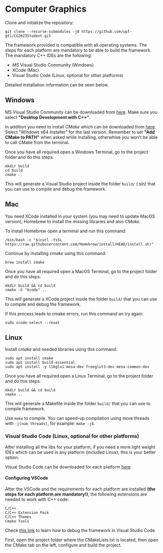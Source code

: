 # Computer Graphics

Clone and initialize the repository:
```
git clone --recurse-submodules -j8 https://github.com/upf-gti/CG2023Student.git
```

The framework provided is compatible with all operating systems.
The steps for each platform are mandatory to be able to build the framework.
The mandatory C++ IDEs are the following:

* MS Visual Studio Community (Windows)
* XCode (Mac)
* Visual Studio Code (Linux, optional for other platforms)

Detailed installation information can be seen below.

## Windows

MS Visual Studio Community can be downloaded from [here](https://visualstudio.microsoft.com/es/free-developer-offers/). Make sure you select **"Desktop Development with C++"**.

In addition you need to install *CMake* which can be downloaded from [here](https://cmake.org/download/). Select "Windows x64 Installer" for the last version. Remember to set **"Add CMake to PATH"** when asked while installing, otherwhise you won't be able to call CMake from the terminal.

Once you have all required open a Windows Terminal, go to the project folder and do this steps:
```console
mkdir build
cd build
cmake ..
```

This will generate a Visual Studio project inside the folder ``build/`` (.sln) that you can use to compile and debug the framework.

## Mac

You need XCode installed in your system (you may need to update MacOS version), Homebrew to install the missing libraries and also *CMake*. 

To install Homebrew open a terminal and run this command:
```console
/bin/bash -c "$(curl -fsSL https://raw.githubusercontent.com/Homebrew/install/HEAD/install.sh)"
```

Continue by installing *cmake* using this command:
```console
brew install cmake
```

Once you have all required open a MacOS Terminal, go to the project folder and do this steps:
```console
mkdir build && cd build
cmake -G "Xcode" ..
```

This will generate a XCode project inside the folder ``build/`` that you can use to compile and debug the framework.

If this process leads to cmake errors, run this command an try again:

```console
sudo xcode-select --reset
```

## Linux

Install *cmake* and needed libraries using this command:
```console
sudo apt install cmake
sudo apt install build-essential
sudo apt install -y libglu1-mesa-dev freeglut3-dev mesa-common-dev
```

Once you have all required open a Linux Terminal, go to the project folder and do this steps:
```console
mkdir build && cd build
cmake ..
```

This will generate a Makefile inside the folder ``build/`` that you can use to compile framework.

Use ``make`` to compile. You can speed-up compilation using more threads with ``-j(num threads)``, for example: ``make -j8``.

### Visual Studio Code (Linux, optional for other platforms)

After installing all the libs for your platform, if you need a more light weight IDEs which can be used in any platform (included Linux), this is your better option.

Visual Studio Code can be downloaded for each platform [here](https://code.visualstudio.com/download).

#### Configuring VSCode

After the VSCode and the requirements for each platform are installed **(the steps for each platform are mandatory!)**, the following extensions are needed to work with C++ code:

```
C/C++
C/C++ Extension Pack
C/C++ Themes
Cmake Tools
```

Check [this link](https://gourav.io/blog/setup-vscode-to-run-debug-c-cpp-code) to learn how to debug the framework in Visual Studio Code.

First, open the project folder where the CMakeLists.txt is located, then open the CMake tab on the left, configure and build the project.
